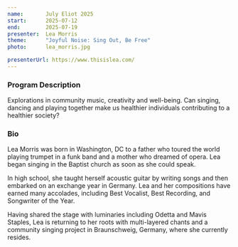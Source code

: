 ```yaml
---
name:       July Eliot 2025
start:      2025-07-12
end:        2025-07-19
presenter:  Lea Morris
theme:      "Joyful Noise: Sing Out, Be Free"
photo:      lea_morris.jpg

presenterUrl: https://www.thisislea.com/
---
```


### Program Description

Explorations in community music, creativity and well-being. Can singing, dancing and playing together make us healthier 
individuals contributing to a healthier society?

### Bio

Lea Morris was born in Washington, DC to a father who toured the world playing trumpet in a funk band and 
a mother who dreamed of opera. Lea began singing in the Baptist church as soon as she could speak. 

In high school, she taught herself acoustic guitar by writing songs and then embarked on an exchange year in Germany. 
Lea and her compositions have earned many accolades, including Best Vocalist, Best Recording, and Songwriter of the Year.

Having shared the stage with luminaries including Odetta and Mavis Staples, Lea is returning to her 
roots with multi-layered chants and a community singing project in Braunschweig, Germany, where she currently resides.
